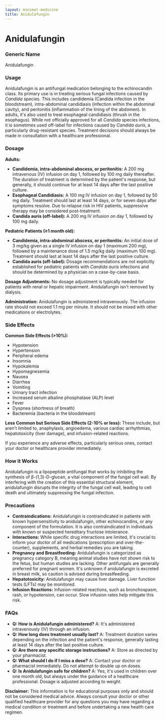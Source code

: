 ```yaml
---
layout: minimal-medicine
title: Anidulafungin
---
```


# Anidulafungin
### Generic Name
Anidulafungin

### Usage

Anidulafungin is an antifungal medication belonging to the echinocandin class.  Its primary use is in treating serious fungal infections caused by *Candida* species. This includes candidemia (Candida infection in the bloodstream), intra-abdominal candidiasis (infection within the abdominal cavity), and peritonitis (inflammation of the lining of the abdomen).  In adults, it's also used to treat esophageal candidiasis (thrush in the esophagus).  While not officially approved for all *Candida* species infections, it is sometimes used off-label for infections caused by *Candida auris*, a particularly drug-resistant species.  Treatment decisions should always be made in consultation with a healthcare professional.

### Dosage

**Adults:**

* **Candidemia, intra-abdominal abscess, or peritonitis:** A 200 mg intravenous (IV) infusion on day 1, followed by 100 mg daily thereafter.  The duration of treatment is determined by the patient's response, but generally, it should continue for at least 14 days after the last positive culture.
* **Esophageal Candidiasis:** A 100 mg IV infusion on day 1, followed by 50 mg daily. Treatment should last at least 14 days, or for seven days after symptoms resolve.  Due to relapse risk in HIV patients, suppressive therapy may be considered post-treatment.
* **Candida auris (off-label):**  A 200 mg IV infusion on day 1, followed by 100 mg daily.

**Pediatric Patients (≥1 month old):**

* **Candidemia, intra-abdominal abscess, or peritonitis:** An initial dose of 3 mg/kg given as a single IV infusion on day 1 (maximum 200 mg), followed by a maintenance dose of 1.5 mg/kg daily (maximum 100 mg). Treatment should last at least 14 days after the last positive culture.
* **Candida auris (off-label):**  Dosage recommendations are not explicitly established for pediatric patients with *Candida auris* infections and should be determined by a physician on a case-by-case basis.

**Dosage Adjustments:**  No dosage adjustment is typically needed for patients with renal or hepatic impairment.  Anidulafungin isn't removed by dialysis.

**Administration:** Anidulafungin is administered intravenously.  The infusion rate should not exceed 1.1 mg per minute.  It should not be mixed with other medications or electrolytes.

### Side Effects

**Common Side Effects (>10%):**

* Hypotension
* Hypertension
* Peripheral edema
* Insomnia
* Hypokalemia
* Hypomagnesemia
* Nausea
* Diarrhea
* Vomiting
* Urinary tract infection
* Increased serum alkaline phosphatase (ALP) level
* Fever
* Dyspnea (shortness of breath)
* Bacteremia (bacteria in the bloodstream)


**Less Common but Serious Side Effects (2-10% or less):**  These include, but aren't limited to, anaphylaxis, angioedema, various cardiac arrhythmias, hepatotoxicity (liver damage), and infusion-related reactions.


If you experience any adverse effects, particularly serious ones, contact your doctor or healthcare provider immediately.

### How it Works

Anidulafungin is a lipopeptide antifungal that works by inhibiting the synthesis of β-(1,3)-D-glucan, a vital component of the fungal cell wall. By interfering with the creation of this essential structural element, anidulafungin disrupts the integrity of the fungal cell wall, leading to cell death and ultimately suppressing the fungal infection.

### Precautions

* **Contraindications:** Anidulafungin is contraindicated in patients with known hypersensitivity to anidulafungin, other echinocandins, or any component of the formulation.  It is also contraindicated in individuals with known or suspected hereditary fructose intolerance.
* **Interactions:** While specific drug interactions are limited, it's crucial to inform your doctor of all medications (prescription and over-the-counter), supplements, and herbal remedies you are taking.
* **Pregnancy and Breastfeeding:** Anidulafungin is categorized as pregnancy category B, meaning animal studies have not shown risk to the fetus, but human studies are lacking. Other antifungals are generally preferred for pregnant women.  It's unknown if anidulafungin is excreted in breast milk, so caution is advised during breastfeeding.
* **Hepatotoxicity:** Anidulafungin may cause liver damage. Liver function tests (LFTs) may be monitored.
* **Infusion Reactions:** Infusion-related reactions, such as bronchospasm, rash, or hypotension, can occur.  Slow infusion rates help mitigate this risk.


### FAQs

* **Q: How is Anidulafungin administered?**  A: It's administered intravenously (IV) through an infusion.
* **Q: How long does treatment usually last?** A:  Treatment duration varies depending on the infection and the patient's response, generally lasting at least 14 days after the last positive culture.
* **Q: Are there any specific storage instructions?** A:  Store as directed by your pharmacist.
* **Q: What should I do if I miss a dose?** A: Contact your doctor or pharmacist immediately.  Do not attempt to double up on doses.
* **Q: Is Anidulafungin safe for children?** A: Yes, it's used in children over one month old, but always under the guidance of a healthcare professional.  Dosage is adjusted according to weight.


**Disclaimer:** This information is for educational purposes only and should not be considered medical advice. Always consult your doctor or other qualified healthcare provider for any questions you may have regarding a medical condition or treatment and before undertaking a new health care regimen.
